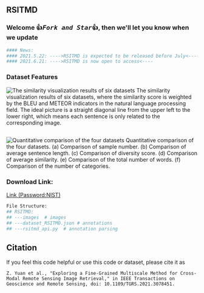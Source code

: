 ## RSITMD
### Welcome :+1:_<big>`Fork and Star`</big>_:+1:, then we'll let you know when we update

```bash
#### News:
#### 2021.5.22: ---->RSITMD is expected to be released before July<----
#### 2021.6.21: ---->RSITMD is now open to access<----
```

### Dataset Features
![The similarity visualization results of six datasets](../figures/dataset_compare_line.jpg)
The similarity visualization results of six datasets, where the similarity score is weighted by the BLEU and METEOR indicators in the natural
language processing field. The ideal picture is a straight diagonal line from the upper left to the lower right, which means each sentence is only related to the
corresponding image.

##
![Quantitative comparison of the four datasets](../figures/dataset_compare_number.jpg)
Quantitative comparison of the four datasets. (a) Comparison of sample number. (b) Comparison of average sentence length. (c) Comparison of
diversity score. (d) Comparison of average similarity. (e) Comparison of the total number of words. (f) Comparison of the number of categories.

### Download Link:
[Link (Password:NIST)](https://pan.baidu.com/s/1ei2iTYJcicsgBvrUfNIfQw) 


```bash
File Structure:
## RSITMD:
## ---images  # images
## ---dataset_RSITMD.json # annotations
## ---rsitmd_api.py  # annotation parsing
```


## Citation
If you feel this code helpful or use this code or dataset, please cite it as
```
Z. Yuan et al., "Exploring a Fine-Grained Multiscale Method for Cross-Modal Remote Sensing Image Retrieval," in IEEE Transactions on Geoscience and Remote Sensing, doi: 10.1109/TGRS.2021.3078451.
```
